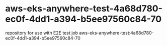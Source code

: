 # aws-eks-anywhere-test-4a68d780-ec0f-4dd1-a394-b5ee97560c84-70
repository for use with E2E test job aws-eks-anywhere-test:4a68d780-ec0f-4dd1-a394-b5ee97560c84-70
